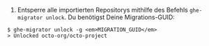 1. Entsperre alle importierten Repositorys mithilfe des Befehls `ghe-migrator unlock`. Du benötigst Deine Migrations-GUID:
```shell
$ ghe-migrator unlock -g <em>MIGRATION_GUID</em>
> Unlocked octo-org/octo-project
```
